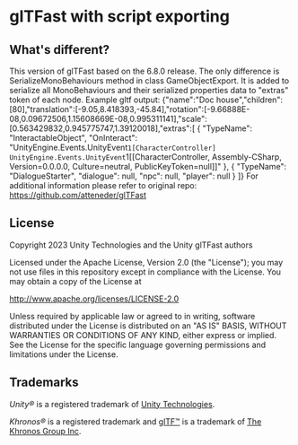 # glTFast with script exporting
## What's different?
This version of glTFast based on the 6.8.0 release. The only difference is SerializeMonoBehaviours method in class GameObjectExport. It is added to serialize all MonoBehaviours and their serialized properties data to "extras" token of each node.
Example gltf output: 
{"name":"Doc house","children":[80],"translation":[-9.05,8.418393,-45.84],"rotation":[-9.66888E-08,0.09672506,1.15608669E-08,0.995311141],"scale":[0.563429832,0.945775747,1.39120018],"extras":[
  {
    "TypeName": "InteractableObject",
    "OnInteract": "UnityEngine.Events.UnityEvent`1[CharacterController] UnityEngine.Events.UnityEvent`1[[CharacterController, Assembly-CSharp, Version=0.0.0.0, Culture=neutral, PublicKeyToken=null]]"
  },
  {
    "TypeName": "DialogueStarter",
    "dialogue": null,
    "npc": null,
    "player": null
  }
]}
For additional information please refer to original repo: https://github.com/atteneder/glTFast
## License

Copyright 2023 Unity Technologies and the Unity glTFast authors

Licensed under the Apache License, Version 2.0 (the "License");
you may not use files in this repository except in compliance with the License.
You may obtain a copy of the License at

   <http://www.apache.org/licenses/LICENSE-2.0>

Unless required by applicable law or agreed to in writing, software
distributed under the License is distributed on an "AS IS" BASIS,
WITHOUT WARRANTIES OR CONDITIONS OF ANY KIND, either express or implied.
See the License for the specific language governing permissions and
limitations under the License.

## Trademarks

*Unity&reg;* is a registered trademark of [Unity Technologies][unity].

*Khronos&reg;* is a registered trademark and [glTF&trade;][gltf] is a trademark of [The Khronos Group Inc][khronos].

[gltf-spec]: https://www.khronos.org/registry/glTF/specs/2.0/glTF-2.0.html
[gltf]: https://www.khronos.org/gltf
[gltfasset_component]: ./Documentation~/Images/gltfasset_component.png  "Inspector showing a GltfAsset component added to a GameObject"
[import-gif]: ./Documentation~/Images/import.gif  "Video showing glTF files being copied into the Assets folder and imported"
[khronos]: https://www.khronos.org
[unity]: https://unity.com
[UnityGltfast]: https://docs.unity3d.com/Packages/com.unity.cloud.gltfast@latest/
[workflows]: ./Documentation~/index.md#workflows
